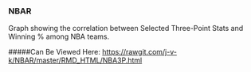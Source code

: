 ### NBAR

Graph showing the correlation between Selected Three-Point Stats and Winning % among NBA teams. 

#####Can Be Viewed Here:
https://rawgit.com/j-v-k/NBAR/master/RMD_HTML/NBA3P.html
